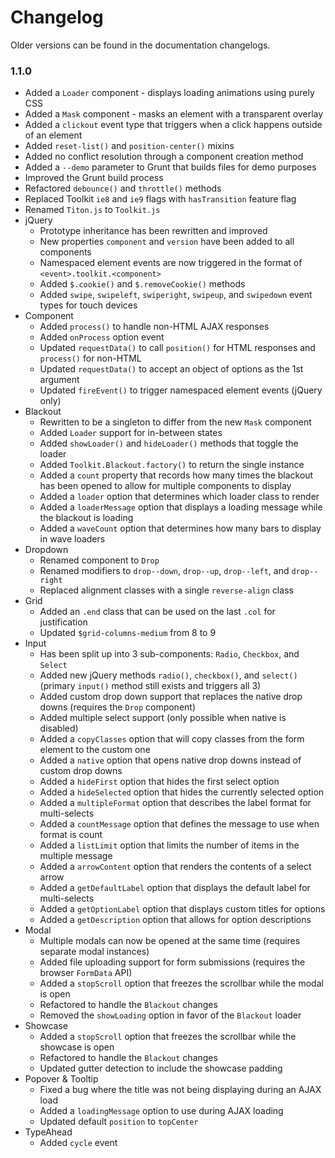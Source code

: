 # Changelog #

Older versions can be found in the documentation changelogs.

### 1.1.0 ###
* Added a `Loader` component - displays loading animations using purely CSS
* Added a `Mask` component - masks an element with a transparent overlay
* Added a `clickout` event type that triggers when a click happens outside of an element
* Added `reset-list()` and `position-center()` mixins
* Added no conflict resolution through a component creation method
* Added a `--demo` parameter to Grunt that builds files for demo purposes
* Improved the Grunt build process
* Refactored `debounce()` and `throttle()` methods
* Replaced Toolkit `ie8` and `ie9` flags with `hasTransition` feature flag
* Renamed `Titon.js` to `Toolkit.js`
* jQuery
    * Prototype inheritance has been rewritten and improved
    * New properties `component` and `version` have been added to all components
    * Namespaced element events are now triggered in the format of `<event>.toolkit.<component>`
    * Added `$.cookie()` and `$.removeCookie()` methods
    * Added `swipe`, `swipeleft`, `swiperight`, `swipeup`, and `swipedown` event types for touch devices
* Component
    * Added `process()` to handle non-HTML AJAX responses
    * Added `onProcess` option event
    * Updated `requestData()` to call `position()` for HTML responses and `process()` for non-HTML
    * Updated `requestData()` to accept an object of options as the 1st argument
    * Updated `fireEvent()` to trigger namespaced element events (jQuery only)
* Blackout
    * Rewritten to be a singleton to differ from the new `Mask` component
    * Added `Loader` support for in-between states
    * Added `showLoader()` and `hideLoader()` methods that toggle the loader
    * Added `Toolkit.Blackout.factory()` to return the single instance
    * Added a `count` property that records how many times the blackout has been opened to allow for multiple components to display
    * Added a `loader` option that determines which loader class to render
    * Added a `loaderMessage` option that displays a loading message while the blackout is loading
    * Added a `waveCount` option that determines how many bars to display in wave loaders
* Dropdown
    * Renamed component to `Drop`
    * Renamed modifiers to `drop--down`, `drop--up`, `drop--left`, and `drop--right`
    * Replaced alignment classes with a single `reverse-align` class
* Grid
    * Added an `.end` class that can be used on the last `.col` for justification
    * Updated `$grid-columns-medium` from 8 to 9
* Input
    * Has been split up into 3 sub-components: `Radio`, `Checkbox`, and `Select`
    * Added new jQuery methods `radio()`, `checkbox()`, and `select()` (primary `input()` method still exists and triggers all 3)
    * Added custom drop down support that replaces the native drop downs (requires the `Drop` component)
    * Added multiple select support (only possible when native is disabled)
    * Added a `copyClasses` option that will copy classes from the form element to the custom one
    * Added a `native` option that opens native drop downs instead of custom drop downs
    * Added a `hideFirst` option that hides the first select option
    * Added a `hideSelected` option that hides the currently selected option
    * Added a `multipleFormat` option that describes the label format for multi-selects
    * Added a `countMessage` option that defines the message to use when format is count
    * Added a `listLimit` option that limits the number of items in the multiple message
    * Added a `arrowContent` option that renders the contents of a select arrow
    * Added a `getDefaultLabel` option that displays the default label for multi-selects
    * Added a `getOptionLabel` option that displays custom titles for options
    * Added a `getDescription` option that allows for option descriptions
* Modal
    * Multiple modals can now be opened at the same time (requires separate modal instances)
    * Added file uploading support for form submissions (requires the browser `FormData` API)
    * Added a `stopScroll` option that freezes the scrollbar while the modal is open
    * Refactored to handle the `Blackout` changes
    * Removed the `showLoading` option in favor of the `Blackout` loader
* Showcase
    * Added a `stopScroll` option that freezes the scrollbar while the showcase is open
    * Refactored to handle the `Blackout` changes
    * Updated gutter detection to include the showcase padding
* Popover & Tooltip
    * Fixed a bug where the title was not being displaying during an AJAX load
    * Added a `loadingMessage` option to use during AJAX loading
    * Updated default `position` to `topCenter`
* TypeAhead
    * Added `cycle` event